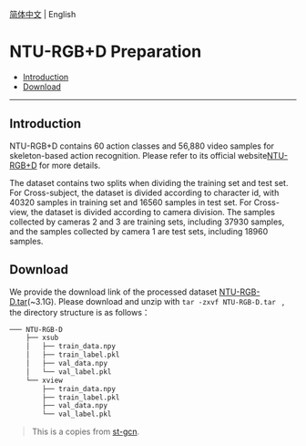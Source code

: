 [简体中文](../../zh-CN/dataset/ntu-rgbd.md) | English

# NTU-RGB+D Preparation

- [Introduction](#Introduction)
- [Download](#Download)

---


## Introduction

NTU-RGB+D contains 60 action classes and 56,880 video samples for skeleton-based action recognition. Please refer to its official website[NTU-RGB+D](https://rose1.ntu.edu.sg/dataset/actionRecognition/) for more details.

The dataset contains two splits when dividing the training set and test set. For Cross-subject, the dataset is divided according to character id, with 40320 samples in training set and 16560 samples in test set. For Cross-view, the dataset is divided according to camera division. The samples collected by cameras 2 and 3 are training sets, including 37930 samples, and the samples collected by camera 1 are test sets, including 18960 samples.

## Download

We provide the download link of the processed dataset [NTU-RGB-D.tar](https://videotag.bj.bcebos.com/Data/NTU-RGB-D.tar)(~3.1G). Please download and unzip with ```tar -zxvf NTU-RGB-D.tar ``` , the directory structure is as follows：

```txt
─── NTU-RGB-D
    ├── xsub
    │   ├── train_data.npy
    │   ├── train_label.pkl
    │   ├── val_data.npy
    │   └── val_label.pkl
    └── xview
        ├── train_data.npy
        ├── train_label.pkl
        ├── val_data.npy
        └── val_label.pkl
```

> This is a copies from [st-gcn](https://github.com/open-mmlab/mmskeleton/blob/master/doc/SKELETON_DATA.md).
